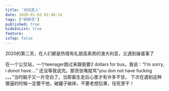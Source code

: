 ```yaml
---
title: '对抗恶人'
date: 2020-01-03 02:48:14
tags: ["碎碎念"]
published: true
hideInList: true
feature: 
isTop: false
---
```

2020的第二天，在人们都是热情有礼貌高素质的澳大利亚，又遇到操蛋事了
<!-- more -->
在一个公交站，一个teenager跑过来跟我要2 dollars for bus。我说：“I'm sorry, i donot have....” 还没等我说完。那货张嘴就骂“you don not have fucking 。。。”当时脑子又一片空白了。当那畜生走后心里才有许多不甘。
下次在遇到这种傻逼的时候一定要干他，破罐子破摔，不要老想后果，往死里干！
